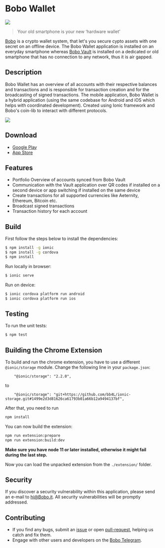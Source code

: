 # Bobo Wallet

<p align="left">
    <img src="./banner.png" />
</p>

> Your old smartphone is your new ‘hardware wallet’

[Bobo](https://hypermine.in/bobo.it) is a crypto wallet system, that let's you secure cypto assets with one secret on an offline device. The Bobo Wallet application is installed on an everyday smartphone whereas [Bobo Vault](https://github.com/Bobo-it/Bobo-vault) is installed on a dedicated or old smartphone that has no connection to any network, thus it is air gapped.

## Description

Bobo Wallet has an overview of all accounts with their respective balances and transactions and is responsible for transaction creation and for the broadcasting of signed transactions. The mobile application, Bobo Wallet is a hybrid application (using the same codebase for Android and iOS which helps with coordinated development). Created using Ionic framework and Bobo's coin-lib to interact with different protocols.

<p align="left">
    <img src="./devices.png" />
</p>

## Download

- [Google Play](https://play.google.com/store/apps/details?id=it.Bobo.wallet)
- [App Store](https://itunes.apple.com/us/app/Bobo-wallet/id1420996542?l=de&ls=1&mt=8)

## Features

- Portfolio Overview of accounts synced from Bobo Vault
- Communication with the Vault application over QR codes if installed on a second device or app switching if installed on the same device
- Create transactions for all supported currencies like Aeternity, Ethereum, Bitcoin etc.
- Broadcast signed transactions
- Transaction history for each account

## Build

First follow the steps below to install the dependencies:

```bash
$ npm install -g ionic
$ npm install -g cordova
$ npm install
```

Run locally in browser:

```bash
$ ionic serve
```

Run on device:

```bash
$ ionic cordova platform run android
$ ionic cordova platform run ios
```

## Testing

To run the unit tests:

```bash
$ npm test
```

## Building the Chrome Extension

To build and run the chrome extension, you have to use a different `@ionic/storage` module. Change the following line in your `package.json`:

```
    "@ionic/storage": "2.2.0",
```

to

```
    "@ionic/storage": "git+https://github.com/bb4L/ionic-storage.git#1499e2d3d81626ca61793b01a66b12a9494137bf",
```

After that, you need to run

```bash
npm install
```

You can now build the extension:

```bash
npm run extension:prepare
npm run extension:build:dev
```

**Make sure you have node 11 or later installed, otherwise it might fail during the last step.**

Now you can load the unpacked extension from the `./extension/` folder.

## Security

If you discover a security vulnerability within this application, please send an e-mail to hi@Bobo.it. All security vulnerabilities will be promptly addressed.

## Contributing

- If you find any bugs, submit an [issue](../../issues) or open [pull-request](../../pulls), helping us catch and fix them.
- Engage with other users and developers on the [Bobo Telegram](https://t.me/Bobo).
